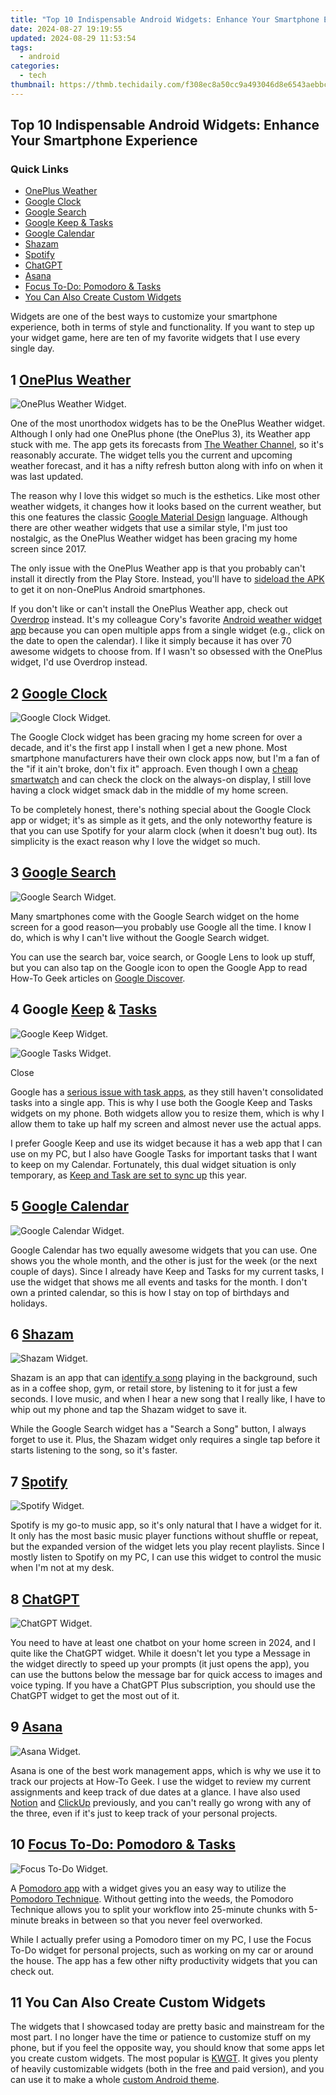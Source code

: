 ```yaml
---
title: "Top 10 Indispensable Android Widgets: Enhance Your Smartphone Experience"
date: 2024-08-27 19:19:55
updated: 2024-08-29 11:53:54
tags:
  - android
categories:
  - tech
thumbnail: https://thmb.techidaily.com/f308ec8a50cc9a493046d8e6543aebbcad8cb9f6d5b3eda7f842ca1c1e275bb8.png
---
```


## Top 10 Indispensable Android Widgets: Enhance Your Smartphone Experience

### Quick Links

* [OnePlus Weather](https://some-skills.techidaily.com/in-2024-ultimate-backdrop-change-kit-pixelpioneers-reveal/)
* [Google Clock](https://extra-support.techidaily.com/updated-speedy-viewing-manipulating-stories-frame-rate-on-instagram/)
* [Google Search](https://some-techniques.techidaily.com/full-picture-unraveling-the-google-podcast-application-for-2024/)
* [Google Keep & Tasks](https://youtube-data.techidaily.com/kyrocket-traffic-and-views-discover-the-best-5-video-marketing-techniques-for-2024/)
* [Google Calendar](https://win-dash.techidaily.com/resolving-hp-laserjet-p2035-printer-problems-on-windows-systems-a-complete-guide/)
* [Shazam](https://change-location.techidaily.com/in-2024-catchemall-celebrate-national-pokemon-day-with-virtual-location-on-vivo-x100-drfone-by-drfone-virtual-android/)
* [Spotify](https://video-ai-editor.techidaily.com/updated-revolutionize-your-content-10-best-online-animation-creators/)
* [ChatGPT](https://desktop-recording.techidaily.com/1715859817771-updated-seeking-authentic-ps2-play-check-out-the-5-best-android-simulators/)
* [Asana](https://ai-video-apps.techidaily.com/updated-in-2024-unlock-your-creative-potential-10-top-music-video-editing-software/)
* [Focus To-Do: Pomodoro & Tasks](https://some-guidance.techidaily.com/new-unlocking-the-secrets-quickly-change-your-characters-vocal-tone-pubg/)
* [You Can Also Create Custom Widgets](https://printer-issues.techidaily.com/syncing-up-hp-printer-with-pc-settings/)

 Widgets are one of the best ways to customize your smartphone experience, both in terms of style and functionality. If you want to step up your widget game, here are ten of my favorite widgets that I use every single day.

## 1 [OnePlus Weather](https://www.anrdoezrs.net/links/3607085/type/dlg/sid/UUhtgUeUpU2003724/https://play.google.com/store/apps/details?id=net.oneplus.weather&hl=en%5FUS) 

![OnePlus Weather Widget.](https://static1.howtogeekimages.com/wordpress/wp-content/uploads/2024/06/screenshot_2024-06-25-16-32-57-78_92b64b2a7aa6eb3771ed6e18d0029815.jpg) 

 One of the most unorthodox widgets has to be the OnePlus Weather widget. Although I only had one OnePlus phone (the OnePlus 3), its Weather app stuck with me. The app gets its forecasts from [The Weather Channel](https://weather.com/), so it's reasonably accurate. The widget tells you the current and upcoming weather forecast, and it has a nifty refresh button along with info on when it was last updated.

 The reason why I love this widget so much is the esthetics. Like most other weather widgets, it changes how it looks based on the current weather, but this one features the classic [Google Material Design](https://en.wikipedia.org/wiki/Material%5FDesign) language. Although there are other weather widgets that use a similar style, I'm just too nostalgic, as the OnePlus Weather widget has been gracing my home screen since 2017.

 The only issue with the OnePlus Weather app is that you probably can't install it directly from the Play Store. Instead, you'll have to [sideload the APK](https://facebook-video-content.techidaily.com/updated-unlock-premium-quality-streaming-on-the-worlds-largest-network/) to get it on non-OnePlus Android smartphones.

 If you don't like or can't install the OnePlus Weather app, check out [Overdrop](https://www.anrdoezrs.net/links/3607085/type/dlg/sid/UUhtgUeUpU2003724/https://play.google.com/store/apps/details?id=widget.dd.com.overdrop.free%C2%A0) instead. It's my colleague Cory's favorite [Android weather widget app](https://instagram-clips.techidaily.com/updated-2024-approved-the-ultimate-guide-to-trending-hashtags-on-instagram/) because you can open multiple apps from a single widget (e.g., click on the date to open the calendar). I like it simply because it has over 70 awesome widgets to choose from. If I wasn't so obsessed with the OnePlus widget, I'd use Overdrop instead.

## 2 [Google Clock](https://www.anrdoezrs.net/links/3607085/type/dlg/sid/UUhtgUeUpU2003724/https://play.google.com/store/apps/details?id=com.google.android.deskclock&hl=en%5FUS) 

![Google Clock Widget.](https://static1.howtogeekimages.com/wordpress/wp-content/uploads/2024/06/screenshot_2024-06-25-15-14-50-39_92b64b2a7aa6eb3771ed6e18d0029815.jpg) 

 The Google Clock widget has been gracing my home screen for over a decade, and it's the first app I install when I get a new phone. Most smartphone manufacturers have their own clock apps now, but I'm a fan of the "if it ain't broke, don't fix it" approach. Even though I own a [cheap smartwatch](https://location-social.techidaily.com/in-2024-proven-ways-in-how-to-hide-location-on-life360-for-huawei-p60-drfone-by-drfone-virtual-android/) and can check the clock on the always-on display, I still love having a clock widget smack dab in the middle of my home screen.

 To be completely honest, there's nothing special about the Google Clock app or widget; it's as simple as it gets, and the only noteworthy feature is that you can use Spotify for your alarm clock (when it doesn't bug out). Its simplicity is the exact reason why I love the widget so much.

## 3 [Google Search](https://www.anrdoezrs.net/links/3607085/type/dlg/sid/UUhtgUeUpU2003724/https://play.google.com/store/apps/details?id=com.google.android.googlequicksearchbox&hl=en%5FUS) 

![Google Search Widget.](https://static1.howtogeekimages.com/wordpress/wp-content/uploads/2024/06/screenshot_2024-06-25-16-27-52-00_92b64b2a7aa6eb3771ed6e18d0029815.jpg) 

 Many smartphones come with the Google Search widget on the home screen for a good reason—you probably use Google all the time. I know I do, which is why I can't live without the Google Search widget.

 You can use the search bar, voice search, or Google Lens to look up stuff, but you can also tap on the Google icon to open the Google App to read How-To Geek articles on [Google Discover](https://fake-location.techidaily.com/how-to-simulate-gps-movement-with-location-spoofer-on-oppo-find-n3-drfone-by-drfone-virtual-android/).

## 4  Google [Keep](https://www.anrdoezrs.net/links/3607085/type/dlg/sid/UUhtgUeUpU2003724/https://play.google.com/store/apps/details?id=com.google.android.keep) & [Tasks](https://www.anrdoezrs.net/links/3607085/type/dlg/sid/UUhtgUeUpU2003724/https://play.google.com/store/apps/details?id=com.google.android.apps.tasks&hl=en%5FUS) 

![Google Keep Widget.](https://static1.howtogeekimages.com/wordpress/wp-content/uploads/2024/06/screenshot_2024-06-25-16-43-16-40_92b64b2a7aa6eb3771ed6e18d0029815.jpg) 

![Google Tasks Widget.](https://static1.howtogeekimages.com/wordpress/wp-content/uploads/2024/06/screenshot_2024-06-25-16-45-42-32_92b64b2a7aa6eb3771ed6e18d0029815.jpg) 

Close 

 Google has a [serious issue with task apps](https://location-social.techidaily.com/in-2024-does-find-my-friends-work-on-realme-c33-2023-drfone-by-drfone-virtual-android/), as they still haven't consolidated tasks into a single app. This is why I use both the Google Keep and Tasks widgets on my phone. Both widgets allow you to resize them, which is why I allow them to take up half my screen and almost never use the actual apps.

 I prefer Google Keep and use its widget because it has a web app that I can use on my PC, but I also have Google Tasks for important tasks that I want to keep on my Calendar. Fortunately, this dual widget situation is only temporary, as [Keep and Task are set to sync up](https://fox-helps.techidaily.com/new-unveil-image-by-removing-surroundings-for-2024/) this year.

## 5 [Google Calendar](https://www.anrdoezrs.net/links/3607085/type/dlg/sid/UUhtgUeUpU2003724/https://play.google.com/store/apps/details?id=com.google.android.calendar) 

![Google Calendar Widget.](https://static1.howtogeekimages.com/wordpress/wp-content/uploads/2024/06/screenshot_2024-06-25-17-08-31-75_3481fdfaf807158df2e382fd7e3ae703.jpg) 

 Google Calendar has two equally awesome widgets that you can use. One shows you the whole month, and the other is just for the week (or the next couple of days). Since I already have Keep and Tasks for my current tasks, I use the widget that shows me all events and tasks for the month. I don't own a printed calendar, so this is how I stay on top of birthdays and holidays.

## 6 [Shazam](https://www.anrdoezrs.net/links/3607085/type/dlg/sid/UUhtgUeUpU2003724/https://play.google.com/store/apps/details?id=com.shazam.android) 

![Shazam Widget.](https://static1.howtogeekimages.com/wordpress/wp-content/uploads/2024/06/screenshot_2024-06-25-17-09-15-67_92b64b2a7aa6eb3771ed6e18d0029815.jpg) 

 Shazam is an app that can [identify a song](https://android-pokemon-go.techidaily.com/the-magnificent-art-of-pokemon-go-streaming-on-asus-rog-phone-8-pro-drfone-by-drfone-virtual-android/) playing in the background, such as in a coffee shop, gym, or retail store, by listening to it for just a few seconds. I love music, and when I hear a new song that I really like, I have to whip out my phone and tap the Shazam widget to save it.

 While the Google Search widget has a "Search a Song" button, I always forget to use it. Plus, the Shazam widget only requires a single tap before it starts listening to the song, so it's faster.

## 7 [Spotify](https://www.anrdoezrs.net/links/3607085/type/dlg/sid/UUhtgUeUpU2003724/https://play.google.com/store/apps/details?id=com.spotify.music) 

![Spotify Widget.](https://static1.howtogeekimages.com/wordpress/wp-content/uploads/2024/06/screenshot_2024-06-25-17-11-22-56_92b64b2a7aa6eb3771ed6e18d0029815.jpg) 

 Spotify is my go-to music app, so it's only natural that I have a widget for it. It only has the most basic music player functions without shuffle or repeat, but the expanded version of the widget lets you play recent playlists. Since I mostly listen to Spotify on my PC, I can use this widget to control the music when I'm not at my desk.

## 8 [ChatGPT](https://www.anrdoezrs.net/links/3607085/type/dlg/sid/UUhtgUeUpU2003724/https://play.google.com/store/apps/details?id=com.openai.chatgpt) 

![ChatGPT Widget.](https://static1.howtogeekimages.com/wordpress/wp-content/uploads/2024/06/screenshot_2024-06-25-17-12-34-40_92b64b2a7aa6eb3771ed6e18d0029815-1.jpg) 

 You need to have at least one chatbot on your home screen in 2024, and I quite like the ChatGPT widget. While it doesn't let you type a Message in the widget directly to speed up your prompts (it just opens the app), you can use the buttons below the message bar for quick access to images and voice typing. If you have a ChatGPT Plus subscription, you should use the ChatGPT widget to get the most out of it.

## 9 [Asana](https://www.anrdoezrs.net/links/3607085/type/dlg/sid/UUhtgUeUpU2003724/https://play.google.com/store/apps/details?id=com.asana.app) 

![Asana Widget.](https://static1.howtogeekimages.com/wordpress/wp-content/uploads/2024/06/screenshot_2024-06-25-17-14-27-02_92b64b2a7aa6eb3771ed6e18d0029815.jpg) 

 Asana is one of the best work management apps, which is why we use it to track our projects at How-To Geek. I use the widget to review my current assignments and keep track of due dates at a glance. I have also used [Notion](https://www.anrdoezrs.net/links/3607085/type/dlg/sid/UUhtgUeUpU2003724/https://play.google.com/store/apps/details?id=notion.id&hl=en%5FUS) and [ClickUp](https://www.anrdoezrs.net/links/3607085/type/dlg/sid/UUhtgUeUpU2003724/https://play.google.com/store/apps/details?id=co.mangotechnologies.clickup) previously, and you can't really go wrong with any of the three, even if it's just to keep track of your personal projects.

## 10 [Focus To-Do: Pomodoro & Tasks](https://www.anrdoezrs.net/links/3607085/type/dlg/sid/UUhtgUeUpU2003724/https://play.google.com/store/apps/details?id=com.superelement.pomodoro) 

![Focus To-Do Widget.](https://static1.howtogeekimages.com/wordpress/wp-content/uploads/2024/06/screenshot_2024-06-25-17-18-21-88_92b64b2a7aa6eb3771ed6e18d0029815.jpg) 

 A [Pomodoro app](https://hardware-updates.techidaily.com/how-to-get-the-latest-geforce-gtx-460-graphics-card-drivers-installed-on-your-pc/) with a widget gives you an easy way to utilize the [Pomodoro Technique](https://en.wikipedia.org/wiki/Pomodoro%5FTechnique). Without getting into the weeds, the Pomodoro Technique allows you to split your workflow into 25-minute chunks with 5-minute breaks in between so that you never feel overworked.

 While I actually prefer using a Pomodoro timer on my PC, I use the Focus To-Do widget for personal projects, such as working on my car or around the house. The app has a few other nifty productivity widgets that you can check out.

## 11  You Can Also Create Custom Widgets 

 The widgets that I showcased today are pretty basic and mainstream for the most part. I no longer have the time or patience to customize stuff on my phone, but if you feel the opposite way, you should know that some apps let you create custom widgets. The most popular is [KWGT](https://www.anrdoezrs.net/links/3607085/type/dlg/sid/UUhtgUeUpU2003724/https://play.google.com/store/apps/details?id=org.kustom.widget). It gives you plenty of heavily customizable widgets (both in the free and paid version), and you can use it to make a whole [custom Android theme](https://data-wizards.techidaily.com/our-commitment-to-excellence-245-satisfaction-certified/).

<ins class="adsbygoogle"
     style="display:block"
     data-ad-format="autorelaxed"
     data-ad-client="ca-pub-7571918770474297"
     data-ad-slot="1223367746"></ins>



<ins class="adsbygoogle"
     style="display:block"
     data-ad-client="ca-pub-7571918770474297"
     data-ad-slot="8358498916"
     data-ad-format="auto"
     data-full-width-responsive="true"></ins>
